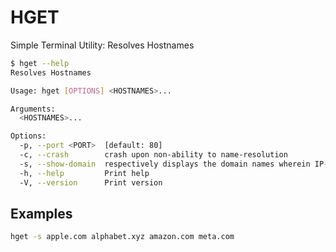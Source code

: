 # HGET

Simple Terminal Utility: Resolves Hostnames

```bash
$ hget --help
Resolves Hostnames

Usage: hget [OPTIONS] <HOSTNAMES>...

Arguments:
  <HOSTNAMES>...

Options:
  -p, --port <PORT>  [default: 80]
  -c, --crash        crash upon non-ability to name-resolution
  -s, --show-domain  respectively displays the domain names wherein IP-address resolve
  -h, --help         Print help
  -V, --version      Print version
```


## Examples


```bash
hget -s apple.com alphabet.xyz amazon.com meta.com
```
